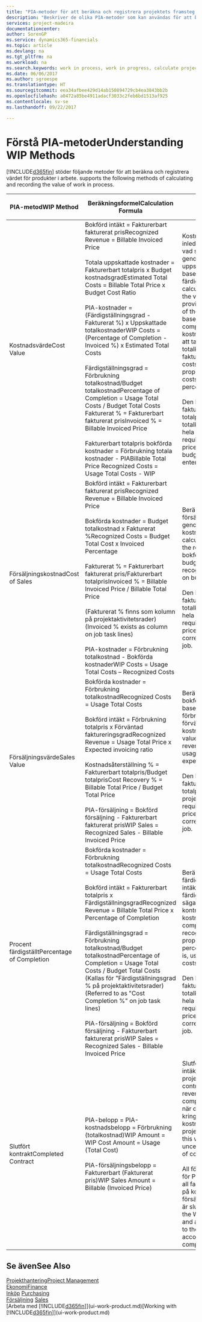 ```yaml
---
title: "PIA-metoder för att beräkna och registrera projektets framsteg | Microsoft Docs"
description: "Beskriver de olika PIA-metoder som kan användas för att bokföra och övervaka ekonomisk information för pågående projekt som är produkter i arbete."
services: project-madeira
documentationcenter: 
author: SorenGP
ms.service: dynamics365-financials
ms.topic: article
ms.devlang: na
ms.tgt_pltfrm: na
ms.workload: na
ms.search.keywords: work in process, work in progress, calculate project WIP
ms.date: 06/06/2017
ms.author: sgroespe
ms.translationtype: HT
ms.sourcegitcommit: eea34afbee429d14ab150894729cb4ea3843bb2b
ms.openlocfilehash: a0472a85be4911adacf3033c2feb6bd1513af925
ms.contentlocale: sv-se
ms.lasthandoff: 09/22/2017

---
```

# <a name="understanding-wip-methods"></a><span data-ttu-id="c2e6c-103">Förstå PIA-metoder</span><span class="sxs-lookup"><span data-stu-id="c2e6c-103">Understanding WIP Methods</span></span>
[!INCLUDE[d365fin](includes/d365fin_md.md)]<span data-ttu-id="c2e6c-104"> stöder följande metoder för att beräkna och registrera värdet för produkter i arbete.</span><span class="sxs-lookup"><span data-stu-id="c2e6c-104"> supports the following methods of calculating and recording the value of work in process.</span></span>

| <span data-ttu-id="c2e6c-105">PIA-metod</span><span class="sxs-lookup"><span data-stu-id="c2e6c-105">WIP Method</span></span> | <span data-ttu-id="c2e6c-106">Beräkningsformel</span><span class="sxs-lookup"><span data-stu-id="c2e6c-106">Calculation Formula</span></span> | <span data-ttu-id="c2e6c-107">Beskrivning av beräkning</span><span class="sxs-lookup"><span data-stu-id="c2e6c-107">Calculation Description</span></span> |
| --- | --- | --- |
| <span data-ttu-id="c2e6c-108">Kostnadsvärde</span><span class="sxs-lookup"><span data-stu-id="c2e6c-108">Cost Value</span></span> |<span data-ttu-id="c2e6c-109">Bokförd intäkt = Fakturerbart fakturerat pris</span><span class="sxs-lookup"><span data-stu-id="c2e6c-109">Recognized Revenue = Billable Invoiced Price</span></span><br /><br /> <span data-ttu-id="c2e6c-110">Totala uppskattade kostnader = Fakturerbart totalpris x Budget kostnadsgrad</span><span class="sxs-lookup"><span data-stu-id="c2e6c-110">Estimated Total Costs = Billable Total Price x Budget Cost Ratio</span></span><br /><br /> <span data-ttu-id="c2e6c-111">PIA-kostnader = (Färdigställningsgrad - Fakturerat %) x Uppskattade totalkostnader</span><span class="sxs-lookup"><span data-stu-id="c2e6c-111">WIP Costs = (Percentage of Completion - Invoiced %) x Estimated Total Costs</span></span><br /><br /> <span data-ttu-id="c2e6c-112">Färdigställningsgrad = Förbrukning totalkostnad/Budget totalkostnad</span><span class="sxs-lookup"><span data-stu-id="c2e6c-112">Percentage of Completion = Usage Total Costs / Budget Total Costs</span></span><br /> <span data-ttu-id="c2e6c-113">Fakturerat % = Fakturerbart fakturerat pris</span><span class="sxs-lookup"><span data-stu-id="c2e6c-113">Invoiced % = Billable Invoiced Price</span></span><br /><br /> <span data-ttu-id="c2e6c-114">Fakturerbart totalpris bokförda kostnader = Förbrukning totala kostnader - PIA</span><span class="sxs-lookup"><span data-stu-id="c2e6c-114">Billable Total Price Recognized Costs = Usage Total Costs - WIP</span></span> |<span data-ttu-id="c2e6c-115">Kostnadsvärdesberäkningar inleds med att beräkna värdet av vad som har tillhandhållits genom att ta en del av de uppskattade totalkostnaderna baserat på färdigställningsgrad.</span><span class="sxs-lookup"><span data-stu-id="c2e6c-115">Cost value calculations start by calculating the value of what has been provided by taking a proportion of the estimated total costs based on percentage of completion.</span></span> <span data-ttu-id="c2e6c-116">Fakturerade kostnader subtraheras genom att ta en del av de uppskattade totalkostnaderna baserat på fakturerad procent.</span><span class="sxs-lookup"><span data-stu-id="c2e6c-116">Invoiced costs are subtracted by taking a proportion of the estimated total costs based on the invoiced percentage.</span></span><br /><br /> <span data-ttu-id="c2e6c-117">Den här beräkningen kräver att fakturerbart totalpris, budget totalpris och budget totalkostnader anges korrekt för hela projektet.</span><span class="sxs-lookup"><span data-stu-id="c2e6c-117">This calculation requires that the billable total price, budget total price, and budget total costs be correctly entered for the whole job.</span></span> |
| <span data-ttu-id="c2e6c-118">Försäljningskostnad</span><span class="sxs-lookup"><span data-stu-id="c2e6c-118">Cost of Sales</span></span> |<span data-ttu-id="c2e6c-119">Bokförd intäkt = Fakturerbart fakturerat pris</span><span class="sxs-lookup"><span data-stu-id="c2e6c-119">Recognized Revenue = Billable Invoiced Price</span></span><br /><br /> <span data-ttu-id="c2e6c-120">Bokförda kostnader = Budget totalkostnad x Fakturerat %</span><span class="sxs-lookup"><span data-stu-id="c2e6c-120">Recognized Costs = Budget Total Cost x Invoiced Percentage</span></span><br /><br /> <span data-ttu-id="c2e6c-121">Fakturerat % = Fakturerbart fakturerat pris/Fakturerbart totalpris</span><span class="sxs-lookup"><span data-stu-id="c2e6c-121">Invoiced % = Billable Invoiced Price / Billable Total Price</span></span><br /><br /> <span data-ttu-id="c2e6c-122">(Fakturerat % finns som kolumn på projektaktivitetsrader)</span><span class="sxs-lookup"><span data-stu-id="c2e6c-122">(Invoiced % exists as column on job task lines)</span></span><br /><br /> <span data-ttu-id="c2e6c-123">PIA-kostnader = Förbrukning totalkostnad - Bokförda kostnader</span><span class="sxs-lookup"><span data-stu-id="c2e6c-123">WIP Costs = Usage Total Costs – Recognized Costs</span></span> |<span data-ttu-id="c2e6c-124">Beräkningar av försäljningskostnader inleds genom att beräkna bokförda kostnader.</span><span class="sxs-lookup"><span data-stu-id="c2e6c-124">Cost of sales calculations begin by calculating the recognized costs.</span></span> <span data-ttu-id="c2e6c-125">Kostnader bokförs proportionellt baserat på budget totalkostnader.</span><span class="sxs-lookup"><span data-stu-id="c2e6c-125">Costs are recognized proportionally based on budget total costs.</span></span><br /><br /> <span data-ttu-id="c2e6c-126">Den här beräkningen kräver att fakturerbart totalpris och budget totalkostnader anges korrekt för hela projektet.</span><span class="sxs-lookup"><span data-stu-id="c2e6c-126">This calculation requires that the billable total price and budget total costs be correctly entered for the whole job.</span></span> |
| <span data-ttu-id="c2e6c-127">Försäljningsvärde</span><span class="sxs-lookup"><span data-stu-id="c2e6c-127">Sales Value</span></span> |<span data-ttu-id="c2e6c-128">Bokförda kostnader = Förbrukning totalkostnad</span><span class="sxs-lookup"><span data-stu-id="c2e6c-128">Recognized Costs = Usage Total Costs</span></span><br /><br /> <span data-ttu-id="c2e6c-129">Bokförd intäkt = Förbrukning totalpris x Förväntad faktureringsgrad</span><span class="sxs-lookup"><span data-stu-id="c2e6c-129">Recognized Revenue = Usage Total Price x Expected invoicing ratio</span></span><br /><br /> <span data-ttu-id="c2e6c-130">Kostnadsåterställning % = Fakturerbart totalpris/Budget totalpris</span><span class="sxs-lookup"><span data-stu-id="c2e6c-130">Cost Recovery % = Billable Total Price / Budget Total Price</span></span><br /><br /> <span data-ttu-id="c2e6c-131">PIA-försäljning = Bokförd försäljning - Fakturerbart fakturerat pris</span><span class="sxs-lookup"><span data-stu-id="c2e6c-131">WIP Sales = Recognized Sales - Billable Invoiced Price</span></span> |<span data-ttu-id="c2e6c-132">Beräkningar av försäljningsvärde bokför intäkten proportionellt baserat på totala förbrukningskostnader och förväntad kostnadsåterställningsgrad.</span><span class="sxs-lookup"><span data-stu-id="c2e6c-132">Sales value calculations recognize revenue proportionally based on usage total costs and the expected cost recovery ratio.</span></span><br /><br /> <span data-ttu-id="c2e6c-133">Den här beräkningen kräver att fakturerbart totalpris och budget totalpris anges korrekt för hela projektet.</span><span class="sxs-lookup"><span data-stu-id="c2e6c-133">This calculation requires that the billable total price and budget total price be correctly entered for the whole job.</span></span> |
| <span data-ttu-id="c2e6c-134">Procent färdigställt</span><span class="sxs-lookup"><span data-stu-id="c2e6c-134">Percentage of Completion</span></span> |<span data-ttu-id="c2e6c-135">Bokförda kostnader = Förbrukning totalkostnad</span><span class="sxs-lookup"><span data-stu-id="c2e6c-135">Recognized Costs = Usage Total Costs</span></span><br /><br /> <span data-ttu-id="c2e6c-136">Bokförd intäkt = Fakturerbart totalpris x Färdigställningsgrad</span><span class="sxs-lookup"><span data-stu-id="c2e6c-136">Recognized Revenue = Billable Total Price x Percentage of Completion</span></span><br /><br /> <span data-ttu-id="c2e6c-137">Färdigställningsgrad = Förbrukning totalkostnad/Budget totalkostnad</span><span class="sxs-lookup"><span data-stu-id="c2e6c-137">Percentage of Completion = Usage Total Costs / Budget Total Costs</span></span><br /> <span data-ttu-id="c2e6c-138">(Kallas för "Färdigställningsgrad % på projektaktivitetsrader)</span><span class="sxs-lookup"><span data-stu-id="c2e6c-138">(Referred to as "Cost Completion %" on job task lines)</span></span><br /><br /> <span data-ttu-id="c2e6c-139">PIA-försäljning = Bokförd försäljning - Fakturerbart fakturerat pris</span><span class="sxs-lookup"><span data-stu-id="c2e6c-139">WIP Sales = Recognized Sales - Billable Invoiced Price</span></span> |<span data-ttu-id="c2e6c-140">Beräkningar av färdigställningsgrad bokför intäkter proportionellt baserat på färdigställningsgraden, det vill säga Förbrukning totalkostnad kontra budget kostnader.</span><span class="sxs-lookup"><span data-stu-id="c2e6c-140">Percentage of completion calculations recognize revenue proportionally based on the percentage of completion, that is, usage total costs vs. budget costs.</span></span><br /><br /> <span data-ttu-id="c2e6c-141">Den här beräkningen kräver att fakturerbart totalpris och budget totalkostnader anges korrekt för hela projektet.</span><span class="sxs-lookup"><span data-stu-id="c2e6c-141">This calculation requires that the billable total price and budget total costs be correctly entered for the whole job.</span></span> |
| <span data-ttu-id="c2e6c-142">Slutfört kontrakt</span><span class="sxs-lookup"><span data-stu-id="c2e6c-142">Completed Contract</span></span> |<span data-ttu-id="c2e6c-143">PIA-belopp = PIA-kostnadsbelopp = Förbrukning (totalkostnad)</span><span class="sxs-lookup"><span data-stu-id="c2e6c-143">WIP Amount = WIP Cost Amount = Usage (Total Cost)</span></span><br /><br /> <span data-ttu-id="c2e6c-144">PIA-försäljningsbelopp = Fakturerbart (Fakturerat pris)</span><span class="sxs-lookup"><span data-stu-id="c2e6c-144">WIP Sales Amount = Billable (Invoiced Price)</span></span> |<span data-ttu-id="c2e6c-145">Slutfört kontrakt bokför inte intäkter och kostnader förrän projektet är slutfört.</span><span class="sxs-lookup"><span data-stu-id="c2e6c-145">Completed contract does not recognize revenue and costs until the job is complete.</span></span> <span data-ttu-id="c2e6c-146">Du kan vilja göra detta när det finns en stor osäkerhet kring uppskattningen av kostnader och intäkter för projektet.</span><span class="sxs-lookup"><span data-stu-id="c2e6c-146">You may want to do this when there is high uncertainty around the estimates of costs and revenue for the job.</span></span><br /><br /> <span data-ttu-id="c2e6c-147">All förbrukning bokförs på kontot för PIA-kostnader (tillgång) och all fakturerad försäljning bokförs på kontot för fakturerad PIA-försäljning (skuld) tills projektet är slutfört.</span><span class="sxs-lookup"><span data-stu-id="c2e6c-147">All usage is posted to the WIP Costs account (asset) and all invoiced sales are posted to the WIP Invoiced Sales account (liability) until the job is complete.</span></span> |

## <a name="see-also"></a><span data-ttu-id="c2e6c-148">Se även</span><span class="sxs-lookup"><span data-stu-id="c2e6c-148">See Also</span></span>
[<span data-ttu-id="c2e6c-149">Projekthantering</span><span class="sxs-lookup"><span data-stu-id="c2e6c-149">Project Management</span></span>](projects-manage-projects.md)  
[<span data-ttu-id="c2e6c-150">Ekonomi</span><span class="sxs-lookup"><span data-stu-id="c2e6c-150">Finance</span></span>](finance.md)  
<span data-ttu-id="c2e6c-151">[Inköp](purchasing-manage-purchasing.md)       </span><span class="sxs-lookup"><span data-stu-id="c2e6c-151">[Purchasing](purchasing-manage-purchasing.md)       </span></span>  
<span data-ttu-id="c2e6c-152">[Försäljning](sales-manage-sales.md)    </span><span class="sxs-lookup"><span data-stu-id="c2e6c-152">[Sales](sales-manage-sales.md)    </span></span>  
<span data-ttu-id="c2e6c-153">[Arbeta med [!INCLUDE[d365fin](includes/d365fin_md.md)]](ui-work-product.md)</span><span class="sxs-lookup"><span data-stu-id="c2e6c-153">[Working with [!INCLUDE[d365fin](includes/d365fin_md.md)]](ui-work-product.md)</span></span>  

